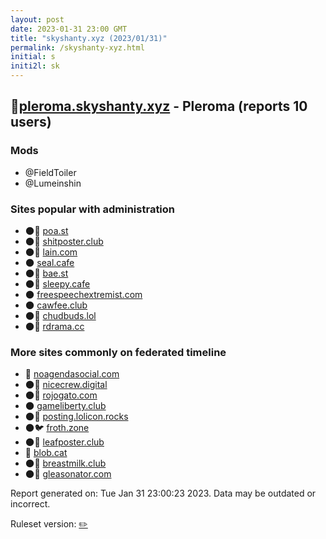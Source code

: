 ```yaml
---
layout: post
date: 2023-01-31 23:00 GMT
title: "skyshanty.xyz (2023/01/31)"
permalink: /skyshanty-xyz.html
initial: s
initi2l: sk
---
```


## 🐘[pleroma.skyshanty.xyz](https://pleroma.skyshanty.xyz) - Pleroma (reports 10 users)

### Mods
 * @FieldToiler
 * @Lumeinshin

### Sites popular with administration

* 🌑🧸 [poa.st](/poa-st.html)
* 🌑🧸 [shitposter.club](/shitposter-club.html)
* 🌑🧸 [lain.com](/lain-com.html)
* 🌑 [seal.cafe](/seal-cafe.html)
* 🌑🧸 [bae.st](/bae-st.html)
* 🌑🧸 [sleepy.cafe](/sleepy-cafe.html)
* 🌑 [freespeechextremist.com](/freespeechextremist-com.html)
* 🌑 [cawfee.club](/cawfee-club.html)
* 🌑🧸 [chudbuds.lol](/chudbuds-lol.html)
* 🌑🧸 [rdrama.cc](/rdrama-cc.html)

### More sites commonly on federated timeline

* 💉 [noagendasocial.com](/noagendasocial-com.html)
* 🌑🧸 [nicecrew.digital](/nicecrew-digital.html)
* 🌑🧸 [rojogato.com](/rojogato-com.html)
* 🌑 [gameliberty.club](/gameliberty-club.html)
* 🌑🧸 [posting.lolicon.rocks](/posting-lolicon-rocks.html)
* 🌑🐦 [froth.zone](/froth-zone.html)
* 🌑🧸 [leafposter.club](/leafposter-club.html)
* 🧸 [blob.cat](/blob-cat.html)
* 🌑🧸 [breastmilk.club](/breastmilk-club.html)
* 🌑🧸 [gleasonator.com](/gleasonator-com.html)

Report generated on: Tue Jan 31 23:00:23 2023. Data may be outdated or incorrect.

Ruleset version: [✏️](/version-pencil)

